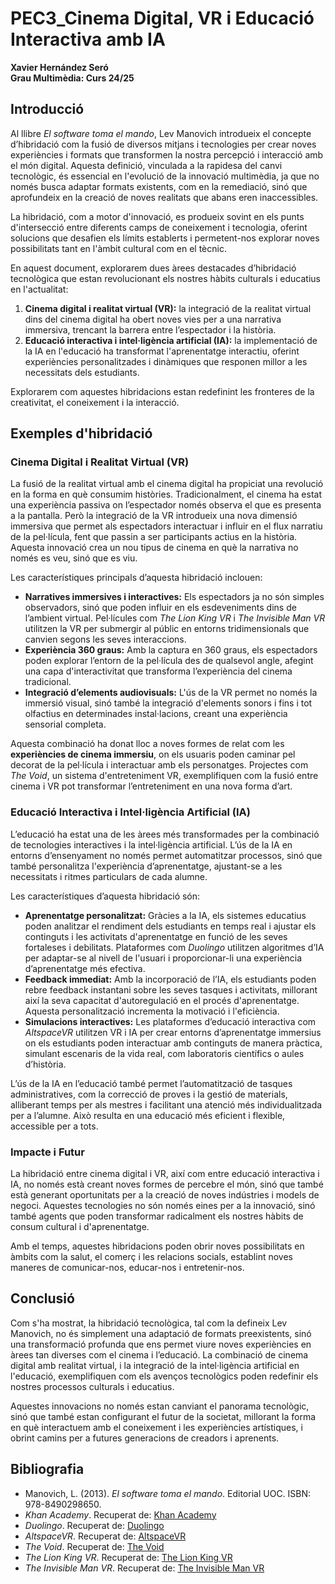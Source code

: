 # PEC3_Cinema Digital, VR i Educació Interactiva amb IA

**Xavier Hernández Seró**  
**Grau Multimèdia: Curs 24/25**

## Introducció

Al llibre *El software toma el mando*, Lev Manovich introdueix el concepte d’hibridació com la fusió de diversos mitjans i tecnologies per crear noves experiències i formats que transformen la nostra percepció i interacció amb el món digital. Aquesta definició, vinculada a la rapidesa del canvi tecnològic, és essencial en l'evolució de la innovació multimèdia, ja que no només busca adaptar formats existents, com en la remediació, sinó que aprofundeix en la creació de noves realitats que abans eren inaccessibles.

La hibridació, com a motor d'innovació, es produeix sovint en els punts d'intersecció entre diferents camps de coneixement i tecnologia, oferint solucions que desafien els límits establerts i permetent-nos explorar noves possibilitats tant en l'àmbit cultural com en el tècnic.

En aquest document, explorarem dues àrees destacades d’hibridació tecnològica que estan revolucionant els nostres hàbits culturals i educatius en l'actualitat:

1. **Cinema digital i realitat virtual (VR):** la integració de la realitat virtual dins del cinema digital ha obert noves vies per a una narrativa immersiva, trencant la barrera entre l’espectador i la història.
2. **Educació interactiva i intel·ligència artificial (IA):** la implementació de la IA en l'educació ha transformat l'aprenentatge interactiu, oferint experiències personalitzades i dinàmiques que responen millor a les necessitats dels estudiants.

Explorarem com aquestes hibridacions estan redefinint les fronteres de la creativitat, el coneixement i la interacció.

## Exemples d'hibridació

### Cinema Digital i Realitat Virtual (VR)

La fusió de la realitat virtual amb el cinema digital ha propiciat una revolució en la forma en què consumim històries. Tradicionalment, el cinema ha estat una experiència passiva on l’espectador només observa el que es presenta a la pantalla. Però la integració de la VR introdueix una nova dimensió immersiva que permet als espectadors interactuar i influir en el flux narratiu de la pel·lícula, fent que passin a ser participants actius en la història. Aquesta innovació crea un nou tipus de cinema en què la narrativa no només es veu, sinó que es viu.

Les característiques principals d’aquesta hibridació inclouen:

- **Narratives immersives i interactives:** Els espectadors ja no són simples observadors, sinó que poden influir en els esdeveniments dins de l’ambient virtual. Pel·lícules com *The Lion King VR* i *The Invisible Man VR* utilitzen la VR per submergir al públic en entorns tridimensionals que canvien segons les seves interaccions.
- **Experiència 360 graus:** Amb la captura en 360 graus, els espectadors poden explorar l’entorn de la pel·lícula des de qualsevol angle, afegint una capa d'interactivitat que transforma l’experiència del cinema tradicional.
- **Integració d’elements audiovisuals:** L'ús de la VR permet no només la immersió visual, sinó també la integració d'elements sonors i fins i tot olfactius en determinades instal·lacions, creant una experiència sensorial completa.

Aquesta combinació ha donat lloc a noves formes de relat com les **experiències de cinema immersiu**, on els usuaris poden caminar pel decorat de la pel·lícula i interactuar amb els personatges. Projectes com *The Void*, un sistema d'entreteniment VR, exemplifiquen com la fusió entre cinema i VR pot transformar l’entreteniment en una nova forma d’art.

### Educació Interactiva i Intel·ligència Artificial (IA)

L’educació ha estat una de les àrees més transformades per la combinació de tecnologies interactives i la intel·ligència artificial. L’ús de la IA en entorns d’ensenyament no només permet automatitzar processos, sinó que també personalitza l'experiència d’aprenentatge, ajustant-se a les necessitats i ritmes particulars de cada alumne.

Les característiques d’aquesta hibridació són:

- **Aprenentatge personalitzat:** Gràcies a la IA, els sistemes educatius poden analitzar el rendiment dels estudiants en temps real i ajustar els continguts i les activitats d'aprenentatge en funció de les seves fortaleses i debilitats. Plataformes com *Duolingo* utilitzen algoritmes d’IA per adaptar-se al nivell de l'usuari i proporcionar-li una experiència d’aprenentatge més efectiva.
- **Feedback immediat:** Amb la incorporació de l’IA, els estudiants poden rebre feedback instantani sobre les seves tasques i activitats, millorant així la seva capacitat d'autoregulació en el procés d'aprenentatge. Aquesta personalització incrementa la motivació i l'eficiència.
- **Simulacions interactives:** Les plataformes d’educació interactiva com *AltspaceVR* utilitzen VR i IA per crear entorns d’aprenentatge immersius on els estudiants poden interactuar amb continguts de manera pràctica, simulant escenaris de la vida real, com laboratoris científics o aules d’història.

L’ús de la IA en l’educació també permet l’automatització de tasques administratives, com la correcció de proves i la gestió de materials, alliberant temps per als mestres i facilitant una atenció més individualitzada per a l’alumne. Això resulta en una educació més eficient i flexible, accessible per a tots.

### Impacte i Futur

La hibridació entre cinema digital i VR, així com entre educació interactiva i IA, no només està creant noves formes de percebre el món, sinó que també està generant oportunitats per a la creació de noves indústries i models de negoci. Aquestes tecnologies no són només eines per a la innovació, sinó també agents que poden transformar radicalment els nostres hàbits de consum cultural i d'aprenentatge. 

Amb el temps, aquestes hibridacions poden obrir noves possibilitats en àmbits com la salut, el comerç i les relacions socials, establint noves maneres de comunicar-nos, educar-nos i entretenir-nos.

## Conclusió

Com s'ha mostrat, la hibridació tecnològica, tal com la defineix Lev Manovich, no és simplement una adaptació de formats preexistents, sinó una transformació profunda que ens permet viure noves experiències en àrees tan diverses com el cinema i l’educació. La combinació de cinema digital amb realitat virtual, i la integració de la intel·ligència artificial en l'educació, exemplifiquen com els avenços tecnològics poden redefinir els nostres processos culturals i educatius.

Aquestes innovacions no només estan canviant el panorama tecnològic, sinó que també estan configurant el futur de la societat, millorant la forma en què interactuem amb el coneixement i les experiències artístiques, i obrint camins per a futures generacions de creadors i aprenents.

## Bibliografia

- Manovich, L. (2013). *El software toma el mando*. Editorial UOC. ISBN: 978-8490298650.
- *Khan Academy*. Recuperat de: [Khan Academy](https://www.khanacademy.org)
- *Duolingo*. Recuperat de: [Duolingo](https://www.duolingo.com)
- *AltspaceVR*. Recuperat de: [AltspaceVR](https://altvr.com)
- *The Void*. Recuperat de: [The Void](https://www.thevoid.com)
- *The Lion King VR*. Recuperat de: [The Lion King VR](https://www.thevoid.com/experiences/the-lion-king-vr)
- *The Invisible Man VR*. Recuperat de: [The Invisible Man VR](https://www.thevoid.com/experiences/the-invisible-man-vr)

